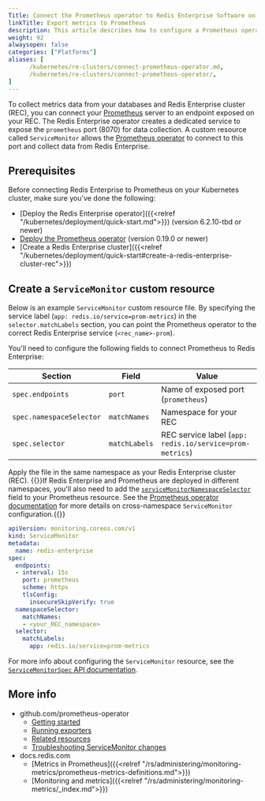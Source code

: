 ```yaml
---
Title: Connect the Prometheus operator to Redis Enterprise Software on Kubernetes
linkTitle: Export metrics to Prometheus
description: This article describes how to configure a Prometheus operator custom resource to allow it to export metrics from Redis Enterprise Software on Kubernetes.
weight: 92
alwaysopen: false
categories: ["Platforms"]
aliases: [
      /kubernetes/re-clusters/connect-prometheus-operator.md,
      /kubernetes/re-clusters/connect-prometheus-operator/,
]  
---
```


To collect  metrics data from your databases and Redis Enterprise cluster (REC), you can connect your [Prometheus](https://prometheus.io/) server to an endpoint exposed on your REC. The Redis Enterprise operator creates a dedicated service to expose the `prometheus` port (8070) for data collection. A custom resource called `ServiceMonitor` allows the [Prometheus operator](https://github.com/prometheus-operator/prometheus-operator/tree/main/Documentation) to connect to this port and collect data from Redis Enterprise.

## Prerequisites

Before connecting Redis Enterprise to Prometheus on your Kubernetes cluster, make sure you've done the following:

- [Deploy the Redis Enterprise operator]({{<relref "/kubernetes/deployment/quick-start.md">}}) (version 6.2.10-tbd or newer)
- [Deploy the Prometheus operator](https://github.com/prometheus-operator/prometheus-operator/blob/main/Documentation/user-guides/getting-started.md) (version 0.19.0 or newer)
- [Create a Redis Enterprise cluster]({{<relref "/kubernetes/deployment/quick-start#create-a-redis-enterprise-cluster-rec">}})

## Create a `ServiceMonitor` custom resource

Below is an example `ServiceMonitor` custom resource file. By specifying the service label (`app: redis.io/service=prom-metrics`) in the `selector.matchLabels` section, you can point the Prometheus operator to the correct Redis Enterprise service (`<rec_name>-prom`).

You'll need to configure the following fields to connect Prometheus to Redis Enterprise:

| Section | Field | Value |
|---|---|---|
| `spec.endpoints` | `port` | Name of exposed port (`prometheus`) |
| `spec.namespaceSelector` | `matchNames` | Namespace for your REC |
| `spec.selector` | `matchLabels` | REC service label (`app: redis.io/service=prom-metrics`) |

Apply the file in the same namespace as your Redis Enterprise cluster (REC).
    {{<note>}}If Redis Enterprise and Prometheus are deployed in different namespaces, you'll also need to add the [`serviceMonitorNamespaceSelector`](https://github.com/prometheus-operator/prometheus-operator/blob/main/Documentation/api.md#namespaceselector) field to your Prometheus resource. See the [Prometheus operator documentation](https://github.com/prometheus-operator/prometheus-operator/blob/main/Documentation/user-guides/getting-started.md#related-resources) for more details on cross-namespace `ServiceMonitor` configuration.{{</note>}}


```YAML
apiVersion: monitoring.coreos.com/v1
kind: ServiceMonitor
metadata:
  name: redis-enterprise
spec:
  endpoints:
  - interval: 15s
    port: prometheus
    scheme: https
    tlsConfig:
      insecureSkipVerify: true
  namespaceSelector:
    matchNames:
    - <your_REC_namespace>
  selector:
    matchLabels:
      app: redis.io/service=prom-metrics
```

For more info about configuring the `ServiceMonitor` resource, see the [`ServiceMonitorSpec` API documentation](https://github.com/prometheus-operator/prometheus-operator/blob/main/Documentation/api.md#servicemonitorspec).

## More info

- github.com/prometheus-operator
  - [Getting started](https://github.com/prometheus-operator/prometheus-operator/blob/main/Documentation/user-guides/getting-started.md)
  - [Running exporters](https://github.com/prometheus-operator/prometheus-operator/blob/main/Documentation/user-guides/running-exporters.md)
  - [Related resources](https://github.com/prometheus-operator/prometheus-operator/blob/main/Documentation/user-guides/getting-started.md#related-resources)
  - [Troubleshooting ServiceMonitor changes](https://github.com/prometheus-operator/prometheus-operator/blob/main/Documentation/custom-metrics-elements.png)
- docs.redis.com
  - [Metrics in Prometheus]({{<relref "/rs/administering/monitoring-metrics/prometheus-metrics-definitions.md">}})
  - [Monitoring and metrics]({{<relref "/rs/administering/monitoring-metrics/_index.md">}})
